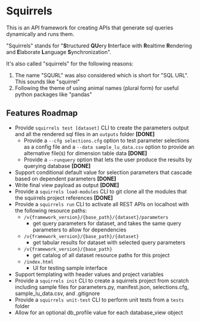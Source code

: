 # Squirrels

This is an API framework for creating APIs that generate sql queries dynamically and runs them. 

"Squirrels" stands for "**S**tructured **QU**ery **I**nterface with **R**ealtime **R**endering and **E**laborate **L**anguage **S**ynchronization".

It's also called "squirrels" for the following reasons:
1. The name "SQURL" was also considered which is short for "SQL URL". This sounds like "squirrel"
2. Following the theme of using animal names (plural form) for useful python packages like "pandas"

## Features Roadmap

- Provide `squirrels test [dataset]` CLI to create the parameters output and all the rendered sql files in an `outputs` folder **[DONE]**
    - Provide a `--cfg selections.cfg` option to test parameter selections as a config file and a `--data sample_lu_data.csv` option to provide an alternative file(s) for dimension table data **[DONE]**
    - Provide a `--runquery` option that lets the user produce the results by querying database **[DONE]**
- Support conditional default value for selection parameters that cascade based on dependent parameters **[DONE]**
- Write final view payload as output **[DONE]**
- Provide a `squirrels load-modules` CLI to git clone all the modules that the squirrels project references **[DONE]**
- Provide a `squirrels run` CLI to activate all REST APIs on localhost with the following resource paths:
    - `/v{framework_version}/{base_path}/{dataset}/parameters` 
        - get query parameters for dataset, and takes the same query parameters to allow for dependencies
    - `/v{framework_version}/{base_path}/{dataset}`
        - get tabular results for dataset with selected query parameters
    - `/v{framework_version}/{base_path}`
        - get catalog of all dataset resource paths for this project
    - `/index.html`
        - UI for testing sample interface
- Support templating with header values and project variables
- Provide a `squirrels init` CLI to create a squirrels project from scratch including sample files for parameters.py, manifest.json, selections.cfg, sample_lu_data.csv, and .gitignore
- Provide a `squirrels unit-test` CLI to perform unit tests from a `tests` folder
- Allow for an optional db_profile value for each database_view object
